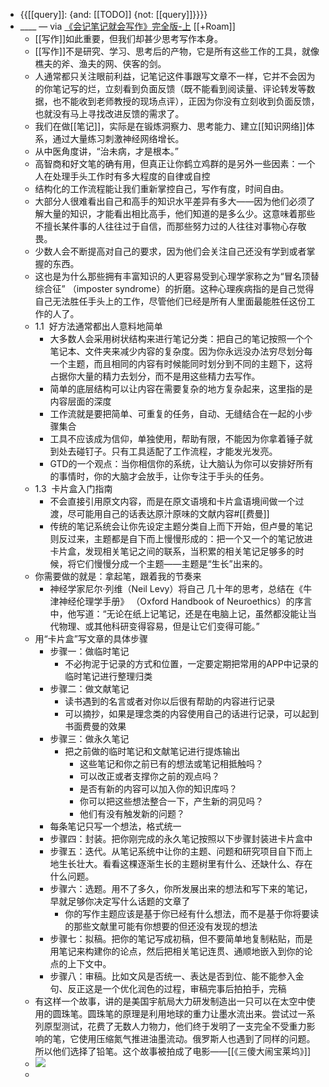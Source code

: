 - {{[[query]]:  {and: [[TODO]] {not: [[query]]}}}}
- ____ — via [《会记笔记就会写作》完全版-上](https://mp.weixin.qq.com/s?__biz=MzI1NTA4Nzk5Mw==&mid=2247483737&idx=1&sn=39b37468fd4bdb3f20589489ecf63118&chksm=ea3a054fdd4d8c59e0625583d5b5b21e1b0f5beed9aece9424d80b4de86e79a2d1a1e31c8b8f&scene=158#rd) [[+Roam]]
    - [[写作]]如此重要，但我们却甚少思考写作本身。
    - [[写作]]不是研究、学习、思考后的产物，它是所有这些工作的工具，就像樵夫的斧、渔夫的网、侠客的剑。
    - 人通常都只关注眼前利益，记笔记这件事跟写文章不一样，它并不会因为的你笔记写的烂，立刻看到负面反馈（既不能看到阅读量、评论转发等数据，也不能收到老师教授的现场点评），正因为你没有立刻收到负面反馈，也就没有马上寻找改进反馈的需求了。
    - 我们在做[[笔记]]，实际是在锻炼洞察力、思考能力、建立[[知识网络]]体系，通过大量练习刺激神经网络增长。
    - 从中医角度讲，“治未病，才是根本。”
    - 高智商和好文笔的确有用，但真正让你鹤立鸡群的是另外一些因素：一个人在处理手头工作时有多大程度的自律或自控
    - 结构化的工作流程能让我们重新掌控自己，写作有度，时间自由。
    - 大部分人很难看出自己和高手的知识水平差异有多大——因为他们必须了解大量的知识，才能看出相比高手，他们知道的是多么少。这意味着那些不擅长某件事的人往往过于自信，而那些努力过的人往往对事物心存敬畏。
    - 少数人会不断提高对自己的要求，因为他们会关注自己还没有学到或者掌握的东西。
    - 这也是为什么那些拥有丰富知识的人更容易受到心理学家称之为“冒名顶替综合征” （imposter syndrome）的折磨。这种心理疾病指的是自己觉得自己无法胜任手头上的工作，尽管他们已经是所有人里面最能胜任这份工作的人了。
    - 1.1  好方法通常都出人意料地简单
        - 大多数人会采用树状结构来进行笔记分类：把自己的笔记按照一个个笔记本、文件夹来减少内容的复杂度。因为你永远没办法穷尽划分每一个主题，而且相同的内容有时候能同时划分到不同的主题下，这将占据你大量的精力去划分，而不是用这些精力去写作。
        - 简单的底层结构可以让内容在需要复杂的地方复杂起来，这里指的是内容层面的深度
        - 工作流就是要把简单、可重复的任务，自动、无缝结合在一起的小步骤集合
        - 工具不应该成为信仰，单独使用，帮助有限，不能因为你拿着锤子就到处去碰钉子。只有工具适配了工作流程，才能发光发亮。
        - GTD的一个观点：当你相信你的系统，让大脑认为你可以安排好所有的事情时，你的大脑才会放手，让你专注于手头的任务。
    - 1.3  卡片盒入门指南
        - 不会直接引用原文内容，而是在原文语境和卡片盒语境间做一个过渡，尽可能用自己的话表达原汁原味的文献内容#[[费曼]]
        - 传统的笔记系统会让你先设定主题分类自上而下开始，但卢曼的笔记则反过来，主题都是自下而上慢慢形成的：把一个又一个的笔记放进卡片盒，发现相关笔记之间的联系，当积累的相关笔记足够多的时候，将它们慢慢分成一个主题——主题是“生长”出来的。
    - 你需要做的就是：拿起笔，跟着我的节奏来
        - 神经学家尼尔·列维（Neil Levy）将自己 几十年的思考，总结在《牛津神经伦理学手册》 （Oxford Handbook of Neuroethics）的序言中，他写道：“无论在纸上记笔记，还是在电脑上记，虽然都没能让当代物理、或其他科研变得容易，但是让它们变得可能。”
    - 用“卡片盒”写文章的具体步骤
        - 步骤一：做临时笔记
            - 不必拘泥于记录的方式和位置，一定要定期把常用的APP中记录的临时笔记进行整理归类
        - 步骤二：做文献笔记
            - 读书遇到的名言或者对你以后很有帮助的内容进行记录
            - 可以摘抄，如果是理念类的内容使用自己的话进行记录，可以起到书面费曼的效果
        - 步骤三：做永久笔记
            - 把之前做的临时笔记和文献笔记进行提炼输出
                - 这些笔记和你之前已有的想法或笔记相抵触吗？
                - 可以改正或者支撑你之前的观点吗？
                - 是否有新的内容可以加入你的知识库吗？
                - 你可以把这些想法整合一下，产生新的洞见吗？
                - 他们有没有触发新的问题？
        - 每条笔记只写一个想法，格式统一
        - 步骤四：封装。把你刚完成的永久笔记按照以下步骤封装进卡片盒中
        - 步骤五：迭代。从笔记系统中让你的主题、问题和研究项目自下而上地生长壮大。看看这棵逐渐生长的主题树里有什么、还缺什么、存在什么问题。
        - 步骤六：选题。用不了多久，你所发展出来的想法和写下来的笔记，早就足够你决定写什么话题的文章了
            - 你的写作主题应该是基于你已经有什么想法，而不是基于你将要读的那些文献里可能有你想要的但还没有发现的想法
        - 步骤七：拟稿。把你的笔记写成初稿，但不要简单地复制粘贴，而是用笔记来构建你的论点，然后把相关笔记连贯、通顺地嵌入到你的论点的上下文中。
        - 步骤八：审稿。比如文风是否统一、表达是否到位、能不能参入金句、反正这是一个优化润色的过程，审稿完事后拍拍手，完稿
    - 有这样一个故事，讲的是美国宇航局大力研发制造出一只可以在太空中使用的圆珠笔。圆珠笔的原理是利用地球的重力让墨水流出来。尝试过一系列原型测试，花费了无数人力物力，他们终于发明了一支完全不受重力影响的笔，它使用压缩氮气推进油墨流动。俄罗斯人也遇到了同样的问题。所以他们选择了铅笔。这个故事被拍成了电影——[[《三傻大闹宝莱坞》]]
    - ![](https://firebasestorage.googleapis.com/v0/b/firescript-577a2.appspot.com/o/imgs%2Fapp%2Flxyer%2FsUQ3QI7Jzq.png?alt=media&token=ac93afd2-a754-4c67-a9e7-b3558500cc93)
    - 
